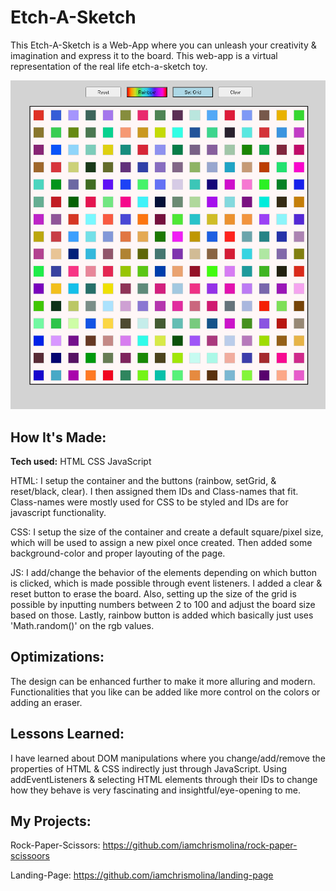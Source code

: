 # Etch-A-Sketch

This Etch-A-Sketch is a Web-App where you can unleash your creativity & imagination and express it to the board. This web-app is a virtual representation of the real life etch-a-sketch toy.

![Markdown Logo](./Logo-Etch-A-Sketch.png)

## How It's Made:

**Tech used:** HTML CSS JavaScript

HTML: I setup the container and the buttons (rainbow, setGrid, & reset/black, clear). I then assigned them IDs and Class-names that fit. Class-names were mostly used for CSS to be styled and IDs are for javascript functionality.

CSS: I setup the size of the container and create a default square/pixel size, which will be used to assign a new pixel once created. Then added some background-color and proper layouting of the page.

JS: I add/change the behavior of the elements depending on which button is clicked, which is made possible through event listeners. I added a clear & reset button to erase the board. Also, setting up the size of the grid is possible by inputting numbers between 2 to 100 and adjust the board size based on those. Lastly, rainbow button is added which basically just uses 'Math.random()' on the rgb values.

## Optimizations:

The design can be enhanced further to make it more alluring and modern. Functionalities that you like can be added like more control on the colors or adding an eraser.

## Lessons Learned:

I have learned about DOM manipulations where you change/add/remove the properties of HTML & CSS indirectly just through JavaScript. Using addEventListeners & selecting HTML elements through their IDs to change how they behave is very fascinating and insightful/eye-opening to me.

## My Projects:

Rock-Paper-Scissors: https://github.com/iamchrismolina/rock-paper-scissoors

Landing-Page: https://github.com/iamchrismolina/landing-page
